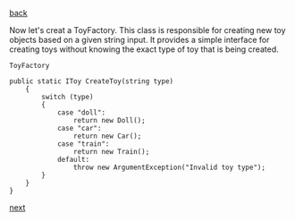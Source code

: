 [back](./page05.md)

Now let's creat a ToyFactory.  This class is responsible for creating new toy objects based on a given string input. It provides a simple interface for creating toys without knowing the exact type of toy that is being created.

```
ToyFactory
```


```
public static IToy CreateToy(string type)
    {
        switch (type)
        {
            case "doll":
                return new Doll();
            case "car":
                return new Car();
            case "train":
                return new Train();
            default:
                throw new ArgumentException("Invalid toy type");
        }
    }
}
```

[next](./page07.md)

